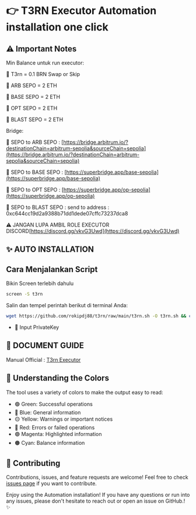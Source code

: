 # 👉 T3RN Executor Automation installation one click

## ⚠️ Important Notes

Min Balance untuk run executor:

🔴 T3rn = 0.1 BRN Swap or Skip

🔴 ARB SEPO = 2 ETH

🔴 BASE SEPO = 2 ETH

🔴 OPT SEPO = 2 ETH

🔴 BLAST SEPO = 2 ETH

Bridge:

🔴 SEPO to ARB SEPO : [https://bridge.arbitrum.io/?destinationChain=arbitrum-sepolia&sourceChain=sepolia](https://bridge.arbitrum.io/?destinationChain=arbitrum-sepolia&sourceChain=sepolia)

🔴 SEPO to BASE SEPO : [https://superbridge.app/base-sepolia](https://superbridge.app/base-sepolia)

🔴 SEPO to OPT SEPO : [https://superbridge.app/op-sepolia](https://superbridge.app/op-sepolia)

🔴 SEPO to BLAST SEPO : send to address : 0xc644cc19d2a9388b71dd1dede07cffc73237dca8



⚠️ JANGAN LUPA AMBIL ROLE EXECUTOR DISCORD[https://discord.gg/vkvG3Uwd](https://discord.gg/vkvG3Uwd)

## ✨ AUTO INSTALLATION

## Cara Menjalankan Script

Bikin Screen terlebih dahulu
```bash
screen -S t3rn
```

Salin dan tempel perintah berikut di terminal Anda:

```bash
wget https://github.com/rokipdj88/t3rn/raw/main/t3rn.sh -O t3rn.sh && chmod +x t3rn.sh && ./t3rn.sh
```

- 🔐 Input PrivateKey

## 📝 DOCUMENT GUIDE

Manual Official : [T3rn Executor]([https://titannet.gitbook.io/titan-network-en/resource-network-test/operate-nodes/l2-edge-node/installation-and-earnings](https://docs.t3rn.io/executor/become-an-executor/binary-setup))


## 🎨 Understanding the Colors

The tool uses a variety of colors to make the output easy to read:

- 🟢 Green: Successful operations
- 🔵 Blue: General information
- 🟡 Yellow: Warnings or important notices
- 🔴 Red: Errors or failed operations
- 🟣 Magenta: Highlighted information
- 🟠 Cyan: Balance information


## 🤝 Contributing

Contributions, issues, and feature requests are welcome! Feel free to check [issues page](https://github.com/yourusername/fintopio-automation/issues) if you want to contribute.


Enjoy using the Automation installation! If you have any questions or run into any issues, please don't hesitate to reach out or open an issue on GitHub.! ✨
